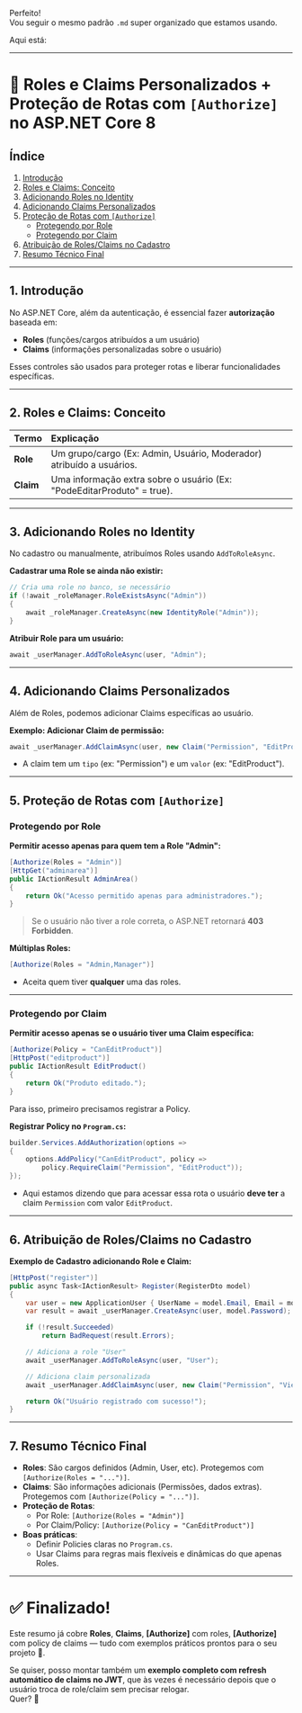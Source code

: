 Perfeito!  
Vou seguir o mesmo padrão `.md` super organizado que estamos usando.

Aqui está:

---

# 📄 Roles e Claims Personalizados + Proteção de Rotas com `[Authorize]` no ASP.NET Core 8

## Índice
1. [Introdução](#introdução)
2. [Roles e Claims: Conceito](#roles-e-claims-conceito)
3. [Adicionando Roles no Identity](#adicionando-roles-no-identity)
4. [Adicionando Claims Personalizados](#adicionando-claims-personalizados)
5. [Proteção de Rotas com `[Authorize]`](#proteção-de-rotas-com-authorize)
   - [Protegendo por Role](#protegendo-por-role)
   - [Protegendo por Claim](#protegendo-por-claim)
6. [Atribuição de Roles/Claims no Cadastro](#atribuição-de-rolesclaims-no-cadastro)
7. [Resumo Técnico Final](#resumo-técnico-final)

---

## 1. Introdução

No ASP.NET Core, além da autenticação, é essencial fazer **autorização** baseada em:

- **Roles** (funções/cargos atribuídos a um usuário)
- **Claims** (informações personalizadas sobre o usuário)

Esses controles são usados para proteger rotas e liberar funcionalidades específicas.

---

## 2. Roles e Claims: Conceito

| Termo  | Explicação |
|:------|:-----------|
| **Role** | Um grupo/cargo (Ex: Admin, Usuário, Moderador) atribuído a usuários. |
| **Claim** | Uma informação extra sobre o usuário (Ex: "PodeEditarProduto" = true). |

---

## 3. Adicionando Roles no Identity

No cadastro ou manualmente, atribuímos Roles usando `AddToRoleAsync`.

**Cadastrar uma Role se ainda não existir:**

```csharp
// Cria uma role no banco, se necessário
if (!await _roleManager.RoleExistsAsync("Admin"))
{
    await _roleManager.CreateAsync(new IdentityRole("Admin"));
}
```

**Atribuir Role para um usuário:**

```csharp
await _userManager.AddToRoleAsync(user, "Admin");
```

---

## 4. Adicionando Claims Personalizados

Além de Roles, podemos adicionar Claims específicas ao usuário.

**Exemplo: Adicionar Claim de permissão:**

```csharp
await _userManager.AddClaimAsync(user, new Claim("Permission", "EditProduct"));
```

- A claim tem um `tipo` (ex: "Permission") e um `valor` (ex: "EditProduct").

---

## 5. Proteção de Rotas com `[Authorize]`

### Protegendo por Role

**Permitir acesso apenas para quem tem a Role "Admin":**

```csharp
[Authorize(Roles = "Admin")]
[HttpGet("adminarea")]
public IActionResult AdminArea()
{
    return Ok("Acesso permitido apenas para administradores.");
}
```

> Se o usuário não tiver a role correta, o ASP.NET retornará **403 Forbidden**.

**Múltiplas Roles:**

```csharp
[Authorize(Roles = "Admin,Manager")]
```
- Aceita quem tiver **qualquer** uma das roles.

---

### Protegendo por Claim

**Permitir acesso apenas se o usuário tiver uma Claim específica:**

```csharp
[Authorize(Policy = "CanEditProduct")]
[HttpPost("editproduct")]
public IActionResult EditProduct()
{
    return Ok("Produto editado.");
}
```

Para isso, primeiro precisamos registrar a Policy.

**Registrar Policy no `Program.cs`:**

```csharp
builder.Services.AddAuthorization(options =>
{
    options.AddPolicy("CanEditProduct", policy =>
        policy.RequireClaim("Permission", "EditProduct"));
});
```

- Aqui estamos dizendo que para acessar essa rota o usuário **deve ter** a claim `Permission` com valor `EditProduct`.

---

## 6. Atribuição de Roles/Claims no Cadastro

**Exemplo de Cadastro adicionando Role e Claim:**

```csharp
[HttpPost("register")]
public async Task<IActionResult> Register(RegisterDto model)
{
    var user = new ApplicationUser { UserName = model.Email, Email = model.Email };
    var result = await _userManager.CreateAsync(user, model.Password);

    if (!result.Succeeded)
        return BadRequest(result.Errors);

    // Adiciona a role "User"
    await _userManager.AddToRoleAsync(user, "User");

    // Adiciona claim personalizada
    await _userManager.AddClaimAsync(user, new Claim("Permission", "ViewDashboard"));

    return Ok("Usuário registrado com sucesso!");
}
```

---

## 7. Resumo Técnico Final

- **Roles**: São cargos definidos (Admin, User, etc). Protegemos com `[Authorize(Roles = "...")]`.
- **Claims**: São informações adicionais (Permissões, dados extras). Protegemos com `[Authorize(Policy = "...")]`.
- **Proteção de Rotas**:
  - Por Role: `[Authorize(Roles = "Admin")]`
  - Por Claim/Policy: `[Authorize(Policy = "CanEditProduct")]`
- **Boas práticas**:
  - Definir Policies claras no `Program.cs`.
  - Usar Claims para regras mais flexíveis e dinâmicas do que apenas Roles.

---

# ✅ Finalizado!

Este resumo já cobre **Roles**, **Claims**, **[Authorize]** com roles, **[Authorize]** com policy de claims — tudo com exemplos práticos prontos para o seu projeto 🚀.

Se quiser, posso montar também um **exemplo completo com refresh automático de claims no JWT**, que às vezes é necessário depois que o usuário troca de role/claim sem precisar relogar.  
Quer? 🎯